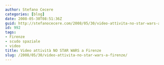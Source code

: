 ```yaml
---
author: Stefano Cecere
categories: [blog]
date: 2008-05-30T08:51:36Z
guid: http://stefanocecere.com/2008/05/30/video-attivita-no-star-wars-a-firenze/
id: 992
tags:
- Firenze
- scudo spaziale
- video
title: Video attività NO STAR WARS a Firenze
slug: /2008/05/30/video-attivita-no-star-wars-a-firenze/
---
```


